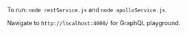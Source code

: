 To run: `node restService.js` and `node apolloService.js`.

Navigate to `http://localhost:4000/` for GraphQL playground.
